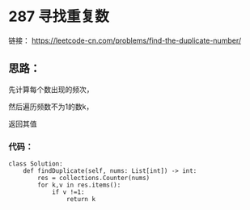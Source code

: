 # 287  寻找重复数 

链接： https://leetcode-cn.com/problems/find-the-duplicate-number/ 


## 思路：

先计算每个数出现的频次，

然后遍历频数不为1的数k，

返回其值

### 代码：

```
class Solution:
    def findDuplicate(self, nums: List[int]) -> int:
        res = collections.Counter(nums)
        for k,v in res.items():
            if v !=1:
                return k

```